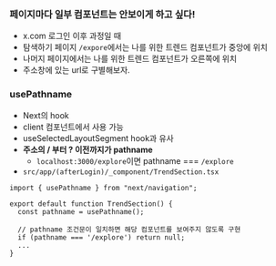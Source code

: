 ### 페이지마다 일부 컴포넌트는 안보이게 하고 싶다!
- x.com 로그인 이후 과정일 때
- 탐색하기 페이지 `/expore`에서는 나를 위한 트렌드 컴포넌트가 중앙에 위치
- 나머지 페이지에서는 나를 위한 트렌드 컴포넌트가 오른쪽에 위치
- 주소창에 있는 url로 구별해보자.

### usePathname
- Next의 hook
- client 컴포넌트에서 사용 가능
- useSelectedLayoutSegment hook과 유사
- **주소의 / 부터 ? 이전까지가 pathname**
  - `localhost:3000/explore`이면 pathname === `/explore`
- `src/app/(afterLogin)/_component/TrendSection.tsx`
```tsx
import { usePathname } from "next/navigation";

export default function TrendSection() {
  const pathname = usePathname();

  // pathname 조건문이 일치하면 해당 컴포넌트를 보여주지 않도록 구현
  if (pathname === '/explore') return null;
  ...
}
```